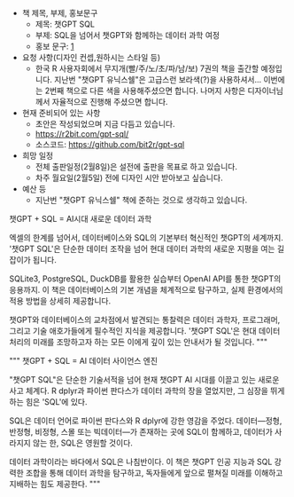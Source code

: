 - 책 제목, 부제, 홍보문구
  - 제목: 챗GPT SQL
  - 부제: SQL을 넘어서 챗GPT와 함께하는 데이터 과학 여정
  - 홍보 문구: [1]
- 요청 사항(디자인 컨셉,원하시는 스타일 등)
  - 한국 R 사용자회에서 무지개(빨/주/노/초/파/남/보) 7권의 책을 출간할 예정입니다. 지난번 "챗GPT 유닉스쉘"은 고급스런 보라색(?)을 사용하셔서... 이번에는 2번째 책으로 다른 색을 사용해주셨으면 합니다. 나머지 사항은 디자이너님께서 자율적으로 진행해 주셨으면 합니다.
- 현재 준비되어 있는 사항
  - 초안은 작성되었으며 지금 다듬고 있습니다. 
  - https://r2bit.com/gpt-sql/
  - 소스코드: https://github.com/bit2r/gpt-sql
- 희망 일정
  - 전체 출판일정(2월8일)은 설전에 출판을 목표로 하고 있습니다.
  - 차주 월요일(2월5일) 전에 디자인 시안 받아보고 싶습니다.  
- 예산 등
  - 지난번 "챗GPT 유닉스쉘" 책에 준하는 것으로 생각하고 있습니다.

[1]: """
챗GPT + SQL = AI시대 새로운 데이터 과학

엑셀의 한계를 넘어서, 데이터베이스와 SQL의 기본부터 혁신적인 챗GPT의 세계까지. '챗GPT SQL'은 단순한 데이터 조작을 넘어 현대 데이터 과학의 새로운 지평을 여는 길잡이가 됩니다.

SQLite3, PostgreSQL, DuckDB를 활용한 실습부터 OpenAI API를 통한 챗GPT의 응용까지. 이 책은 데이터베이스의 기본 개념을 체계적으로 탐구하고, 실제 환경에서의 적용 방법을 상세히 제공합니다.

챗GPT와 데이터베이스의 교차점에서 발견되는 통찰력은 데이터 과학자, 프로그래머, 그리고 기술 애호가들에게 필수적인 지식을 제공합니다. '챗GPT SQL'은 현대 데이터 처리의 미래를 조망하고자 하는 모든 이에게 깊이 있는 안내서가 될 것입니다.
"""

"""
챗GPT + SQL = AI 데이터 사이언스 엔진

"챗GPT SQL"은 단순한 기술서적을 넘어 
현재 챗GPT AI 시대를 이끌고 있는 새로운 사고 체계다.
R dplyr과 파이썬 판다스가 데이터 과학의 장을 열었지만, 
그 심장을 뛰게 하는 힘은 'SQL'에 있다.

SQL은 데이터 언어로 파이썬 판다스와 R dplyr에 강한 영감을 주었다. 
데이터—정형, 반정형, 비정형, 스몰 또는 빅데이터—가 존재하는 곳에 SQL이 함께하고, 데이터가 사라지지 않는 한, SQL은 영원할 것이다.

데이터 과학이라는 바다에서 SQL은 나침반이다. 
이 책은 챗GPT 인공 지능과 SQL 강력한 조합을 통해 
데이터 과학을 탐구하고, 독자들에게 앞으로 
펼쳐질 미래를 이해하고 지배하는 힘도 제공한다.
"""

